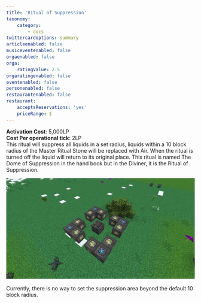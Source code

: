 ```yaml
---
title: 'Ritual of Suppression'
taxonomy:
    category:
        - docs
twittercardoptions: summary
articleenabled: false
musiceventenabled: false
orgaenabled: false
orga:
    ratingValue: 2.5
orgaratingenabled: false
eventenabled: false
personenabled: false
restaurantenabled: false
restaurant:
    acceptsReservations: 'yes'
    priceRange: $
---
```


**Activation Cost**: 5,000LP  
**Cost Per operational tick**: 2LP  
This ritual will suppress all liquids in a set radius, liquids within a 10 block radius of the Master Ritual Stone will be replaced with Air. When the ritual is turned off the liquid will return to its original place. This ritual is named The Dome of Suppression in the hand book but in the Diviner, it is the Ritual of Suppression. 

![](Ritual%20of%20Suppression.jpg)

Currently, there is no way to set the suppression area beyond the default 10 block radius.